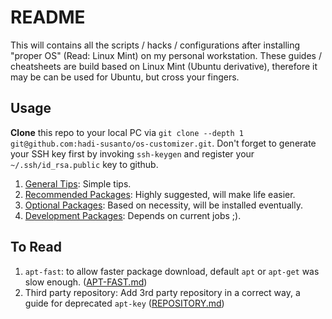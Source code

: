 # README

This will contains all the scripts / hacks / configurations after installing "proper OS" (Read: Linux Mint) on my personal workstation.
These guides / cheatsheets are build based on Linux Mint (Ubuntu derivative), therefore it may be can be used for Ubuntu, but cross your fingers.

## Usage

**Clone** this repo to your local PC via `git clone --depth 1 git@github.com:hadi-susanto/os-customizer.git`.
Don't forget to generate your SSH key first by invoking `ssh-keygen` and register your `~/.ssh/id_rsa.public` key to github.

1. [General Tips](cheatsheet/TIPS.md): Simple tips.
2. [Recommended Packages](cheatsheet/RECOMMENDED.md): Highly suggested, will make life easier.
3. [Optional Packages](cheatsheet/OPTIONAL.md): Based on necessity, will be installed eventually.
4. [Development Packages](cheatsheet/DEVELOPMENT.md): Depends on current jobs ;).

## To Read
1. `apt-fast`: to allow faster package download, default `apt` or `apt-get` was slow enough. ([APT-FAST.md](APT-FAST.md))
2. Third party repository: Add 3rd party repository in a correct way, a guide for deprecated `apt-key` ([REPOSITORY.md](REPOSITORY.md))

